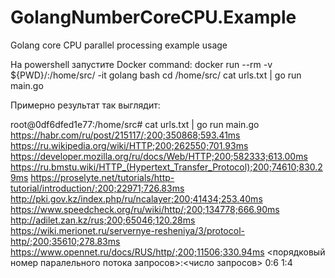 # GolangNumberCoreCPU.Example
Golang core CPU parallel processing example usage

На powershell запустите Docker command: 
docker  run  --rm -v ${PWD}/:/home/src/ -it  golang bash
cd /home/src/
cat urls.txt | go run main.go

Примерно результат так выглядит:

root@0df6dfed1e77:/home/src# cat urls.txt | go run main.go
https://habr.com/ru/post/215117/;200;350868;593.41ms
https://ru.wikipedia.org/wiki/HTTP;200;262550;701.93ms
https://developer.mozilla.org/ru/docs/Web/HTTP;200;582333;613.00ms
https://ru.bmstu.wiki/HTTP_(Hypertext_Transfer_Protocol);200;74610;830.29ms
https://proselyte.net/tutorials/http-tutorial/introduction/;200;22971;726.83ms
http://pki.gov.kz/index.php/ru/ncalayer;200;41434;253.40ms
https://www.speedcheck.org/ru/wiki/http/;200;134778;666.90ms
http://adilet.zan.kz/rus;200;65046;120.28ms
https://wiki.merionet.ru/servernye-resheniya/3/protocol-http/;200;35610;278.83ms
https://www.opennet.ru/docs/RUS/http/;200;11506;330.94ms
<порядковый номер паралельного потока запросов>:<число запросов>
0:6
1:4
